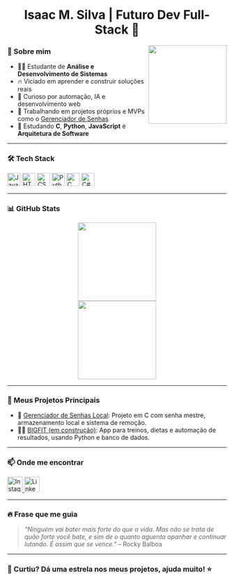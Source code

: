 <h1 align="center">Isaac M. Silva | Futuro Dev Full-Stack 🚀</h1>

<img align="right" height="180" src="https://media3.giphy.com/media/v1.Y2lkPTc5MGI3NjExY2t4bm1oaHd1MGFuMjBmazc0b2F6Z2UxNjhod3AzbWNxdnJ2OW8yZCZlcD12MV9pbnRlcm5hbF9naWZfYnlfaWQmY3Q9Zw/78XCFBGOlS6keY1Bil/giphy.gif" />

### 🧠 Sobre mim

- 👨‍💻 Estudante de **Análise e Desenvolvimento de Sistemas**
- 🔥 Viciado em aprender e construir soluções reais
- 🧩 Curioso por automação, IA e desenvolvimento web
- 💼 Trabalhando em projetos próprios e MVPs como o [Gerenciador de Senhas](#)
- 📌 Estudando **C**, **Python**, **JavaScript** e **Arquitetura de Software**

---

### 🛠️ Tech Stack

<div align="left">
  <img src="https://cdn.jsdelivr.net/gh/devicons/devicon/icons/javascript/javascript-original.svg" height="30" alt="JavaScript" />
  <img src="https://cdn.jsdelivr.net/gh/devicons/devicon/icons/html5/html5-original.svg" height="30" alt="HTML5" />
  <img src="https://cdn.jsdelivr.net/gh/devicons/devicon/icons/css3/css3-original.svg" height="30" alt="CSS3" />
  <img src="https://cdn.jsdelivr.net/gh/devicons/devicon/icons/python/python-original.svg" height="30" alt="Python" />
  <img src="https://cdn.jsdelivr.net/gh/devicons/devicon/icons/c/c-original.svg" height="30" alt="C" />
  <img src="https://cdn.jsdelivr.net/gh/devicons/devicon/icons/csharp/csharp-original.svg" height="30" alt="C#" />
</div>

---

### 📊 GitHub Stats

<div align="center">
  <img height="180em" src="https://github-readme-stats.vercel.app/api?username=DevBig9&show_icons=true&theme=radical&count_private=true&hide=prs"/>
  <br>
  <img height="180em" src="https://github-readme-stats.vercel.app/api/top-langs/?username=DevBig9&layout=compact&theme=radical"/>
</div>

---

### 💼 Meus Projetos Principais

- 🔐 [Gerenciador de Senhas Local](https://github.com/DevBig9/Gerenciador-de-Senhas-Local): Projeto em C com senha mestre, armazenamento local e sistema de remoção.
- 🏋️‍♂️ [BIGFIT (em construção)](#): App para treinos, dietas e automação de resultados, usando Python e banco de dados.

---

### 📫 Onde me encontrar

<div align="left">
  <a href="https://www.instagram.com/eubig_0/" target="_blank">
    <img src="https://img.shields.io/static/v1?message=Instagram&logo=instagram&label=&color=E4405F&logoColor=white&labelColor=&style=for-the-badge" height="35" alt="Instagram" />
  </a>
  <a href="https://www.linkedin.com/in/isaac-m-silva-3765ab35a/" target="_blank">
    <img src="https://img.shields.io/static/v1?message=LinkedIn&logo=linkedin&label=&color=0077B5&logoColor=white&labelColor=&style=for-the-badge" height="35" alt="LinkedIn" />
  </a>
</div>

---

### 🔥 Frase que me guia

> *"Ninguém vai bater mais forte do que a vida. Mas não se trata de quão forte você bate, e sim de o quanto aguenta apanhar e continuar lutando. É assim que se vence."* – Rocky Balboa


---

### 🧠 Curtiu? Dá uma estrela nos meus projetos, ajuda muito! ⭐
